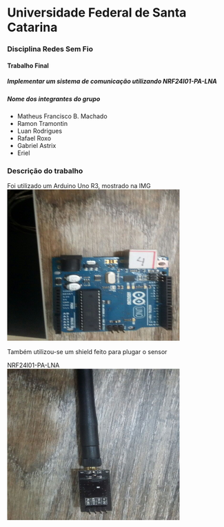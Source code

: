 # Universidade Federal de Santa Catarina
### Disciplina Redes Sem Fio

#### Trabalho Final
##### Implementar um sistema de comunicação utilizando NRF24l01-PA-LNA


##### Nome dos integrantes do grupo
* Matheus Francisco B. Machado
* Ramon Tramontin 
* Luan Rodrigues
* Rafael Roxo
* Gabriel Astrix
* Eriel 


### Descrição do trabalho

Foi utilizado um Arduino Uno R3, mostrado na IMG
<br>
<img src="arduino.jpeg" width="400" height="350" />

Também utilizou-se um shield feito para plugar o sensor

NRF24l01-PA-LNA
<br>
<img src="antena.jpeg" width="400" height="350" />


